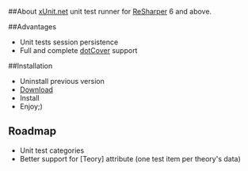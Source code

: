##About 
[xUnit.net](http://xunit.codeplex.com) unit test runner for [ReSharper](http://www.jetbrains.com/resharper/) 6 and above.

##Advantages

* Unit tests session persistence
* Full and complete [dotCover](http://www.jetbrains.com/dotcover/) support

##Installation

* Uninstall previous version
* [Download](https://github.com/hazzik/ReSharper.XUnitTestRunner/downloads)
* Install
* Enjoy;)

## Roadmap
* Unit test categories
* Better support for [Teory] attribute (one test item per theory's data)
